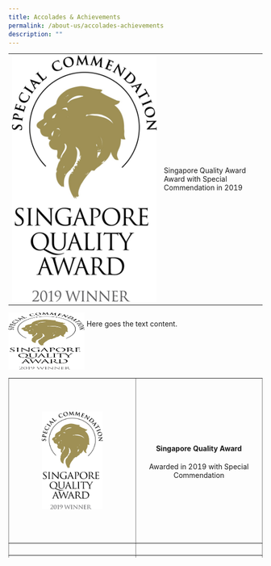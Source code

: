 ```yaml
---
title: Accolades & Achievements
permalink: /about-us/accolades-achievements
description: ""
---
```

|  |  | 
| -------- | -------- | 
| ![](/images/About%20Us/SQA.jpeg)| Singapore Quality Award<br>Award with Special Commendation in 2019| 



<div style="display: inline-block; vertical-align: top;"><img height="113" width="151" alt="img" src="/images/About%20Us/SQA.jpeg"></div>
<div style="display: inline-block;">
<p>Here goes the text content.</p>
</div>

<table style="height: 356px; width: 100%; border-collapse: collapse; border-style: none; margin-left: auto; margin-right: auto;" border="1">
<tbody>
<tr style="height: 320px;">
<td style="width: 50%; height: 320px;"><img style="display: block; margin-left: auto; margin-right: auto;" src="/images/About%20Us/SQA.jpeg" alt="" width="121" height="194" /></td>
<td style="width: 50%; height: 320px;">
<h4 style="text-align: center;">Singapore Quality Award</h4>
<p style="text-align: center;">Awarded in 2019 with Special Commendation</p>
</td>
</tr>
<tr style="height: 18px;">
<td style="width: 50%; height: 18px;">&nbsp;</td>
<td style="width: 50%; height: 18px;">&nbsp;</td>
</tr>
<tr style="height: 18px;">
<td style="width: 50%; height: 18px;">&nbsp;</td>
<td style="width: 50%; height: 18px;">&nbsp;</td>
</tr>
</tbody>
</table>